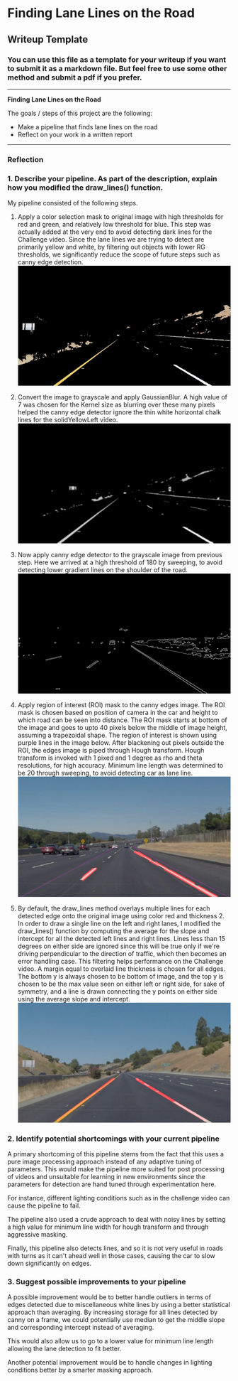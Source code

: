 # **Finding Lane Lines on the Road**

## Writeup Template

### You can use this file as a template for your writeup if you want to submit it as a markdown file. But feel free to use some other method and submit a pdf if you prefer.

---

**Finding Lane Lines on the Road**

The goals / steps of this project are the following:
* Make a pipeline that finds lane lines on the road
* Reflect on your work in a written report


[//]: # (Image References)

[image1]: ./writeup_ref_images/img1-colorSelect.jpg "Color Selection"
[image2]: ./writeup_ref_images/img2-blurGray.jpg "Blur Grayscale"
[image3]: ./writeup_ref_images/img3-canny.jpg "Canny Edge"
[image4]: ./writeup_ref_images/img4-ROI-hough.jpg "ROI mask and Hough transform"
[image5]: ./writeup_ref_images/img5-final.jpg "Final Image"

---

### Reflection

### 1. Describe your pipeline. As part of the description, explain how you modified the draw_lines() function.

My pipeline consisted of the following steps.

1. Apply a color selection mask to original image with high thresholds for red and green, and relatively low threshold for blue. This step was actually added at the very end to avoid detecting dark lines for the Challenge video. Since the lane lines we are trying to detect are primarily yellow and white, by filtering out objects with lower RG thresholds, we significantly reduce the scope of future steps such as canny edge detection.
![alt text][image1]

2. Convert the image to grayscale and apply GaussianBlur. A high value of 7 was chosen for the Kernel size as blurring over these many pixels helped the canny edge detector ignore the thin white horizontal chalk lines for the solidYellowLeft video.
![alt text][image2]

3. Now apply canny edge detector to the grayscale image from previous step. Here we arrived at a high threshold of 180 by sweeping, to avoid detecting lower gradient lines on the shoulder of the road.
![alt text][image3]

4. Apply region of interest (ROI) mask to the canny edges image. The ROI mask is chosen based on position of camera in the car and height to which road can be seen into distance. The ROI mask starts at bottom of the image and goes to upto 40 pixels below the middle of image height, assuming a trapezoidal shape. The region of interest is shown using purple lines in the image below. After blackening out pixels outside the ROI, the edges image is piped through Hough transform. Hough transform is invoked with 1 pixed and 1 degree as rho and theta resolutions, for high accuracy. Minimum line length was determined to be 20 through sweeping, to avoid detecting car as lane line.
![alt text][image4]

5. By default, the draw_lines method overlays multiple lines for each detected edge onto the original image using color red and thickness 2.
In order to draw a single line on the left and right lanes, I modified the draw_lines() function by computing the average for the slope and intercept for all the detected left lines and right lines. Lines less than 15 degrees on either side are ignored since this will be true only if we're driving perpendicular to the direction of traffic, which then becomes an error handling case. This filtering helps performance on the Challenge video. A margin equal to overlaid line thickness is chosen for all edges. The bottom y is always chosen to be bottom of image, and the top y is chosen to be the max value seen on either left or right side, for sake of symmetry, and a line is drawn connecting the y points on either side using the average slope and intercept.
![alt text][image5]

### 2. Identify potential shortcomings with your current pipeline


A primary shortcoming of this pipeline stems from the fact that this uses a pure image processing approach instead of any adaptive tuning of parameters. This would make the pipeline more suited for post processing of videos and unsuitable for learning in new environments since the parameters for detection are hand tuned through experimentation here.

For instance, different lighting conditions such as in the challenge video can cause the pipeline to fail.

The pipeline also used a crude approach to deal with noisy lines by setting a high value for minimum line width for hough transform and through aggressive masking.

Finally, this pipeline also detects lines, and so it is not very useful in roads with turns as it can't ahead well in those cases, causing the car to slow down significantly on edges.


### 3. Suggest possible improvements to your pipeline

A possible improvement would be to better handle outliers in terms of edges detected due to miscellaneous white lines by using a better statistical approach than averaging. By increasing storage for all lines detected by canny on a frame, we could potentially use median to get the middle slope and corresponding intercept instead of averaging.

This would also allow us to go to a lower value for minimum line length allowing the lane detection to fit better.

Another potential improvement would be to handle changes in lighting conditions better by a smarter masking approach. 
